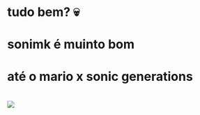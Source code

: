  # tudo bem? 💀

 # sonimk é muinto bom

 # até o mario x sonic generations

 # ![](https://media1.tenor.com/m/pMhSj9NfCXsAAAAd/saul-goodman-better-call-saul.gif)
